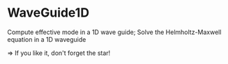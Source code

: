 # WaveGuide1D
Compute effective mode in a 1D wave guide;
Solve the Helmholtz-Maxwell equation in a 1D waveguide

=> If you like it, don't forget the star!
